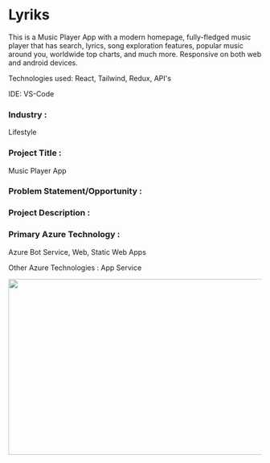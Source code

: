 # Lyriks

This is a Music Player App with a modern homepage, fully-fledged music player that has search, lyrics, song exploration features, popular music around you, worldwide top charts, and much more. Responsive on both web and android devices.

Technologies used: React, Tailwind, Redux, API's

IDE: VS-Code

### Industry :
Lifestyle

### Project Title :
Music Player App

### Problem Statement/Opportunity :

### Project Description :

### Primary Azure Technology :
Azure Bot Service, Web, Static Web Apps

Other Azure Technologies : 
App Service

<a href="https://futurereadytalent.in/"><p align= "center"><img src="https://github.com/ROHAN0011/Microsoft-Future-Ready-Talent-Internship-Project/blob/5ae1e52f4f4236d8ca92ea9189794835ce087467/FRT.jpeg" width="700" height= "350"></p></a>  
